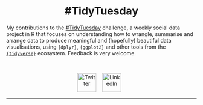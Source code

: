 <h1 align="center">
  #TidyTuesday
</h1>


My contributions to the [#TidyTuesday](https://github.com/rfordatascience/tidytuesday) challenge, a weekly social data project in R that focuses on understanding how to wrangle, summarise and arrange data to produce meaningful and (hopefully) beautiful data visualisations, using `{dplyr}`, `{ggplot2}` and other tools from the [`{tidyverse}`](https://www.tidyverse.org/) ecosystem. Feedback is very welcome.

&nbsp;
<div align="center">
<a href="https://twitter.com/JoshCopping"><img alt="Twitter" src="https://cdn-icons-png.flaticon.com/512/145/145812.png" width="50" height="50"></a>&nbsp;&nbsp;&nbsp;
<a href="https://www.linkedin.com/in/joshua-copping/"><img alt="LinkedIn" src="https://cdn-icons-png.flaticon.com/512/145/145807.png" width="50" height="50"></a>&nbsp;&nbsp;&nbsp;
</div>

***
